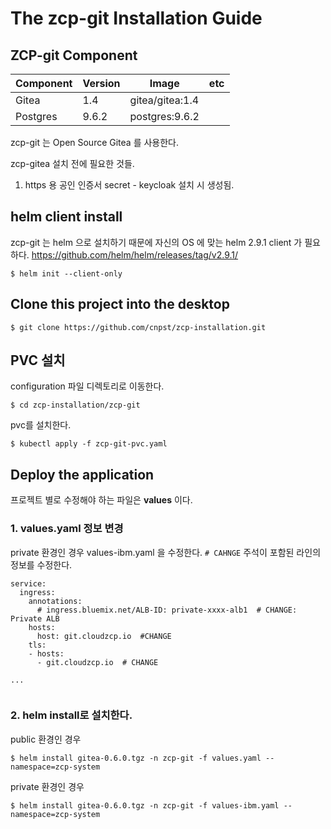 # The zcp-git Installation Guide

## ZCP-git Component 

| Component        | Version           | Image  | etc |
| ------------- |-------------|-----|----|
|Gitea| 1.4 |gitea/gitea:1.4
|Postgres| 9.6.2 |postgres:9.6.2


zcp-git 는 Open Source Gitea 를 사용한다.

zcp-gitea 설치 전에 필요한 것들.

1. https 용 공인 인증서 secret - keycloak 설치 시 생성됨.

## helm client install
zcp-git 는 helm 으로 설치하기 때문에 자신의 OS 에 맞는 helm 2.9.1 client 가 필요하다. 
<https://github.com/helm/helm/releases/tag/v2.9.1/>
```
$ helm init --client-only
``` 

## Clone this project into the desktop
```
$ git clone https://github.com/cnpst/zcp-installation.git
```

## PVC 설치
configuration 파일 디렉토리로 이동한다.

```
$ cd zcp-installation/zcp-git
```

pvc를 설치한다.
```
$ kubectl apply -f zcp-git-pvc.yaml
```

## Deploy the application
프로젝트 별로 수정해야 하는 파일은 **values** 이다.


### 1. values.yaml 정보 변경
private 환경인 경우 values-ibm.yaml 을 수정한다.
`# CAHNGE` 주석이 포함된 라인의 정보를 수정한다.
```
service:
  ingress:
    annotations:
      # ingress.bluemix.net/ALB-ID: private-xxxx-alb1  # CHANGE: Private ALB
    hosts:
      host: git.cloudzcp.io  #CHANGE
    tls:
    - hosts:
      - git.cloudzcp.io  # CHANGE
    
...


```

### 2. helm install로 설치한다.
public 환경인 경우
```
$ helm install gitea-0.6.0.tgz -n zcp-git -f values.yaml --namespace=zcp-system 
```

private 환경인 경우
```
$ helm install gitea-0.6.0.tgz -n zcp-git -f values-ibm.yaml --namespace=zcp-system 
```
